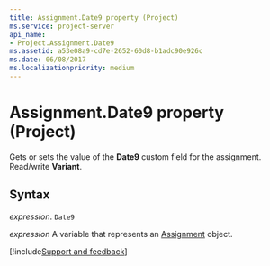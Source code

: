 ```yaml
---
title: Assignment.Date9 property (Project)
ms.service: project-server
api_name:
- Project.Assignment.Date9
ms.assetid: a53e08a9-cd7e-2652-60d8-b1adc90e926c
ms.date: 06/08/2017
ms.localizationpriority: medium
---
```



# Assignment.Date9 property (Project)

Gets or sets the value of the **Date9** custom field for the assignment. Read/write **Variant**.


## Syntax

_expression_. `Date9`

_expression_ A variable that represents an [Assignment](./Project.Assignment.md) object.

[!include[Support and feedback](~/includes/feedback-boilerplate.md)]